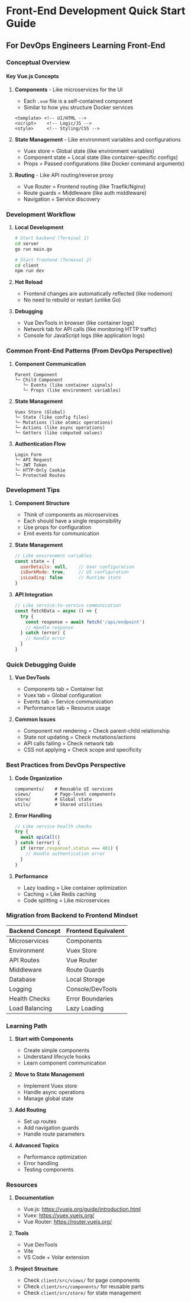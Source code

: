 # Front-End Development Quick Start Guide

## For DevOps Engineers Learning Front-End

### Conceptual Overview

#### Key Vue.js Concepts
1. **Components** - Like microservices for the UI
   - Each `.vue` file is a self-contained component
   - Similar to how you structure Docker services
   ```vue
   <template> <!-- UI/HTML -->
   <script>    <!-- Logic/JS -->
   <style>     <!-- Styling/CSS -->
   ```

2. **State Management** - Like environment variables and configurations
   - Vuex store = Global state (like environment variables)
   - Component state = Local state (like container-specific configs)
   - Props = Passed configurations (like Docker command arguments)

3. **Routing** - Like API routing/reverse proxy
   - Vue Router = Frontend routing (like Traefik/Nginx)
   - Route guards = Middleware (like auth middleware)
   - Navigation = Service discovery

### Development Workflow

1. **Local Development**
   ```bash
   # Start backend (Terminal 1)
   cd server
   go run main.go

   # Start frontend (Terminal 2)
   cd client
   npm run dev
   ```

2. **Hot Reload**
   - Frontend changes are automatically reflected (like nodemon)
   - No need to rebuild or restart (unlike Go)

3. **Debugging**
   - Vue DevTools in browser (like container logs)
   - Network tab for API calls (like monitoring HTTP traffic)
   - Console for JavaScript logs (like application logs)

### Common Front-End Patterns (From DevOps Perspective)

1. **Component Communication**
   ```
   Parent Component
   └─ Child Component
      └─ Events (like container signals)
      └─ Props (like environment variables)
   ```

2. **State Management**
   ```
   Vuex Store (Global)
   └─ State (like config files)
   └─ Mutations (like atomic operations)
   └─ Actions (like async operations)
   └─ Getters (like computed values)
   ```

3. **Authentication Flow**
   ```
   Login Form
   └─ API Request
   └─ JWT Token
   └─ HTTP-Only Cookie
   └─ Protected Routes
   ```

### Development Tips

1. **Component Structure**
   - Think of components as microservices
   - Each should have a single responsibility
   - Use props for configuration
   - Emit events for communication

2. **State Management**
   ```js
   // Like environment variables
   const state = {
     userDetails: null,    // User configuration
     isDarkMode: true,     // UI configuration
     isLoading: false      // Runtime state
   }
   ```

3. **API Integration**
   ```js
   // Like service-to-service communication
   const fetchData = async () => {
     try {
       const response = await fetch('/api/endpoint')
       // Handle response
     } catch (error) {
       // Handle error
     }
   }
   ```

### Quick Debugging Guide

1. **Vue DevTools**
   - Components tab = Container list
   - Vuex tab = Global configuration
   - Events tab = Service communication
   - Performance tab = Resource usage

2. **Common Issues**
   - Component not rendering = Check parent-child relationship
   - State not updating = Check mutations/actions
   - API calls failing = Check network tab
   - CSS not applying = Check scope and specificity

### Best Practices from DevOps Perspective

1. **Code Organization**
   ```
   components/    # Reusable UI services
   views/         # Page-level components
   store/         # Global state
   utils/         # Shared utilities
   ```

2. **Error Handling**
   ```js
   // Like service health checks
   try {
     await apiCall()
   } catch (error) {
     if (error.response?.status === 401) {
       // Handle authentication error
     }
   }
   ```

3. **Performance**
   - Lazy loading = Like container optimization
   - Caching = Like Redis caching
   - Code splitting = Like microservices

### Migration from Backend to Frontend Mindset

| Backend Concept | Frontend Equivalent |
|----------------|-------------------|
| Microservices  | Components        |
| Environment    | Vuex Store        |
| API Routes     | Vue Router        |
| Middleware     | Route Guards      |
| Database       | Local Storage     |
| Logging        | Console/DevTools  |
| Health Checks  | Error Boundaries  |
| Load Balancing | Lazy Loading     |

### Learning Path

1. **Start with Components**
   - Create simple components
   - Understand lifecycle hooks
   - Learn component communication

2. **Move to State Management**
   - Implement Vuex store
   - Handle async operations
   - Manage global state

3. **Add Routing**
   - Set up routes
   - Add navigation guards
   - Handle route parameters

4. **Advanced Topics**
   - Performance optimization
   - Error handling
   - Testing components

### Resources

1. **Documentation**
   - Vue.js: https://vuejs.org/guide/introduction.html
   - Vuex: https://vuex.vuejs.org/
   - Vue Router: https://router.vuejs.org/

2. **Tools**
   - Vue DevTools
   - Vite
   - VS Code + Volar extension

3. **Project Structure**
   - Check `client/src/views/` for page components
   - Check `client/src/components/` for reusable parts
   - Check `client/src/store/` for state management